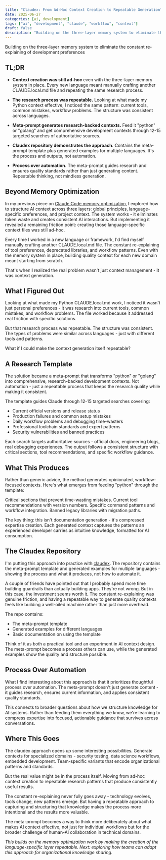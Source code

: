 ```yaml
---
title: "Claudex: From Ad-Hoc Context Creation to Repeatable Generation"
date: 2025-06-27
categories: [ai, development]
tags: ["ai", "development", "claude", "workflow", "context"]
draft: false
description: "Building on the three-layer memory system to eliminate the constant re-explaining of development preferences through systematic context generation."
---
```


Building on the three-layer memory system to eliminate the constant re-explaining of development preferences

## TL;DR

- **Context creation was still ad-hoc** even with the three-layer memory system in place. Every new language meant manually crafting another CLAUDE.local.md file and repeating the same research process.

- **The research process was repeatable.** Looking at what made my Python context effective, I noticed the same pattern: current tools, common mistakes, workflow problems. The structure was consistent across languages.

- **Meta-prompt generates research-backed contexts.** Feed it "python" or "golang" and get comprehensive development contexts through 12-15 targeted searches of authoritative sources.

- **Claudex repository demonstrates the approach.** Contains the meta-prompt template plus generated examples for multiple languages. It's the process and outputs, not automation.

- **Process over automation.** The meta-prompt guides research and ensures quality standards rather than just generating content. Repeatable thinking, not mindless generation.

## Beyond Memory Optimization

In my previous piece on [Claude Code memory optimization](https://labs.voidwire.info/posts/claude-code-memory-optimization/), I explored how to structure AI context across three layers: global principles, language-specific preferences, and project context. The system works - it eliminates token waste and creates consistent AI interactions. But implementing it revealed a remaining friction point: creating those language-specific context files was still ad-hoc.

Every time I worked in a new language or framework, I'd find myself manually crafting another CLAUDE.local.md file. The constant re-explaining of tool preferences, deprecated libraries, and workflow patterns. Even with the memory system in place, building quality context for each new domain meant starting from scratch.

That's when I realized the real problem wasn't just context management - it was context generation.

## What I Figured Out

Looking at what made my Python CLAUDE.local.md work, I noticed it wasn't just personal preferences - it was research into current tools, common mistakes, and workflow problems. The file worked because it addressed real friction with specific solutions.

But that research process was repeatable. The structure was consistent. The types of problems were similar across languages - just with different tools and patterns.

What if I could make the context generation itself repeatable?

## A Research Template

The solution became a meta-prompt that transforms "python" or "golang" into comprehensive, research-backed development contexts. Not automation - just a repeatable process that keeps the research quality while making it consistent.

The template guides Claude through 12-15 targeted searches covering:
- Current official versions and release status
- Production failures and common setup mistakes  
- Daily workflow problems and debugging time-wasters
- Professional toolchain standards and expert patterns
- Security vulnerabilities and banned practices

Each search targets authoritative sources - official docs, engineering blogs, real debugging experiences. The output follows a consistent structure with critical sections, tool recommendations, and specific workflow guidance.

## What This Produces

Rather than generic advice, the method generates opinionated, workflow-focused contexts. Here's what emerges from feeding "python" through the template:

Critical sections that prevent time-wasting mistakes. Current tool recommendations with version numbers. Specific command patterns and workflow integration. Banned legacy libraries with migration paths.

The key thing: this isn't documentation generation - it's compressed expertise creation. Each generated context captures the patterns an experienced developer carries as intuitive knowledge, formatted for AI consumption.

## The Claudex Repository

I'm putting this approach into practice with [claudex](https://github.com/nickpending/claudex). The repository contains the meta-prompt template and generated examples for multiple languages - showing the process and what it produces, not how to automate it.

A couple of friends have pointed out that I probably spend more time building guardrails than actually building apps. They're not wrong. But in this case, the investment seems worth it. The constant re-explaining was genuine friction, and having a repeatable way to generate quality contexts feels like building a well-oiled machine rather than just more overhead.

The repo contains:
- The meta-prompt template  
- Generated examples for different languages
- Basic documentation on using the template

Think of it as both a practical tool and an experiment in AI context design. The meta-prompt becomes a process others can use, while the generated examples show the quality and structure possible.

## Process Over Automation

What I find interesting about this approach is that it prioritizes thoughtful process over automation. The meta-prompt doesn't just generate content - it guides research, ensures current information, and applies consistent quality standards.

This connects to broader questions about how we structure knowledge for AI systems. Rather than feeding them everything we know, we're learning to compress expertise into focused, actionable guidance that survives across conversations.

## Where This Goes

The claudex approach opens up some interesting possibilities. Generate contexts for specialized domains - security testing, data science workflows, embedded development. Team-specific variants that encode organizational patterns and standards.

But the real value might be in the process itself. Moving from ad-hoc context creation to repeatable research patterns that produce consistently useful results.

The constant re-explaining never fully goes away - technology evolves, tools change, new patterns emerge. But having a repeatable approach to capturing and structuring that knowledge makes the process more intentional and the results more valuable.

The meta-prompt becomes a way to think more deliberately about what makes AI context effective, not just for individual workflows but for the broader challenge of human-AI collaboration in technical domains.

*This builds on the memory optimization work by making the creation of the language-specific layer repeatable. Next: exploring how teams can adapt this approach for organizational knowledge sharing.*